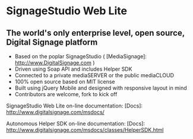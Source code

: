 SignageStudio Web Lite
======================

The world's only enterprise level, open source, Digital Signage platform
------------------------------------------------------------------------

 - Based on the poplar SignageStudio ( [MediaSignage]: http://www.DigitalSignage.com )
 - Driven using Soap API and includes Helper SDK
 - Connected to a private mediaSERVER or the public mediaCLOUD
 - 100% open source based on MIT license
 - Built using jQuery Mobile and designed with responsive layout in mind
 - Contributors are welcome, fork to kick off



SignageStudio Web Lite on-line documentation: [Docs]: http://www.digitalsignage.com/msdocs/

Autonomous Helper SDK on-line documentation: [Docs]: http://www.digitalsignage.com/msdocs/classes/HelperSDK.html





